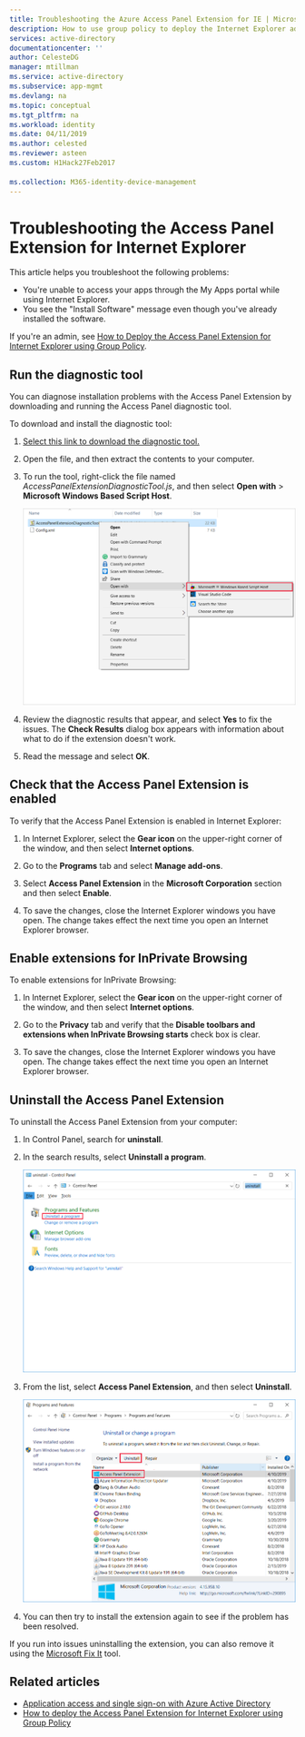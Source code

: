 ```yaml
---
title: Troubleshooting the Azure Access Panel Extension for IE | Microsoft Docs
description: How to use group policy to deploy the Internet Explorer add-on for the My Apps portal.
services: active-directory
documentationcenter: ''
author: CelesteDG
manager: mtillman
ms.service: active-directory
ms.subservice: app-mgmt
ms.devlang: na
ms.topic: conceptual
ms.tgt_pltfrm: na
ms.workload: identity
ms.date: 04/11/2019
ms.author: celested
ms.reviewer: asteen
ms.custom: H1Hack27Feb2017

ms.collection: M365-identity-device-management
---
```

# Troubleshooting the Access Panel Extension for Internet Explorer

This article helps you troubleshoot the following problems:

* You're unable to access your apps through the My Apps portal while using Internet Explorer.
* You see the "Install Software" message even though you've already installed the software.

If you're an admin, see [How to Deploy the Access Panel Extension for Internet Explorer using Group Policy](deploy-access-panel-browser-extension.md).

## Run the diagnostic tool

You can diagnose installation problems with the Access Panel Extension by downloading and running the Access Panel diagnostic tool. 

To download and install the diagnostic tool:

1. [Select this link to download the diagnostic tool.](https://account.activedirectory.windowsazure.com/applications/AccessPanelExtensionDiagnosticTool/AccessPanelExtensionDiagnosticTool.zip)

2. Open the file, and then extract the contents to your computer.
   
3. To run the tool, right-click the file named *AccessPanelExtensionDiagnosticTool.js*, and then select **Open with** > **Microsoft Windows Based Script Host**.
   
    ![Open with > Microsoft Windows Based Script Host](./media/manage-access-panel-browser-extension/open-access-panel-extension-diagnostic-tool.png)

4. Review the diagnostic results that appear, and select **Yes** to fix the issues. The **Check Results** dialog box appears with information about what to do if the extension doesn't work.  

5. Read the message and select **OK**.

## Check that the Access Panel Extension is enabled

To verify that the Access Panel Extension is enabled in Internet Explorer:

1. In Internet Explorer, select the **Gear icon** on the upper-right corner of the window, and then select **Internet options**.
   
2. Go to the **Programs** tab and select **Manage add-ons**.
   
3. Select **Access Panel Extension** in the **Microsoft Corporation** section and then select **Enable**.
   
4. To save the changes, close the Internet Explorer windows you have open. The change takes effect the next time you open an Internet Explorer browser.

## Enable extensions for InPrivate Browsing

To enable extensions for InPrivate Browsing:

1. In Internet Explorer, select the **Gear icon** on the upper-right corner of the window, and then select **Internet options**.
   
2. Go to the **Privacy** tab and verify that the **Disable toolbars and extensions when InPrivate Browsing starts** check box is clear.
   
3.  To save the changes, close the Internet Explorer windows you have open. The change takes effect the next time you open an Internet Explorer browser.

## Uninstall the Access Panel Extension

To uninstall the Access Panel Extension from your computer:

1. In Control Panel, search for **uninstall**. 

2. In the search results, select **Uninstall a program**.
   
    ![Search for uninstall program.](./media/manage-access-panel-browser-extension/uninstall-program-control-panel.png)

3. From the list, select **Access Panel Extension**, and then select **Uninstall**.

    ![Uninstall the Access Panel Extension.](./media/manage-access-panel-browser-extension/uninstall-access-panel-extension.png)
   
4. You can then try to install the extension again to see if the problem has been resolved.

If you run into issues uninstalling the extension, you can also remove it using the [Microsoft Fix It](https://go.microsoft.com/?linkid=9779673) tool.

## Related articles
* [Application access and single sign-on with Azure Active Directory](what-is-single-sign-on.md)
* [How to deploy the Access Panel Extension for Internet Explorer using Group Policy](deploy-access-panel-browser-extension.md)

